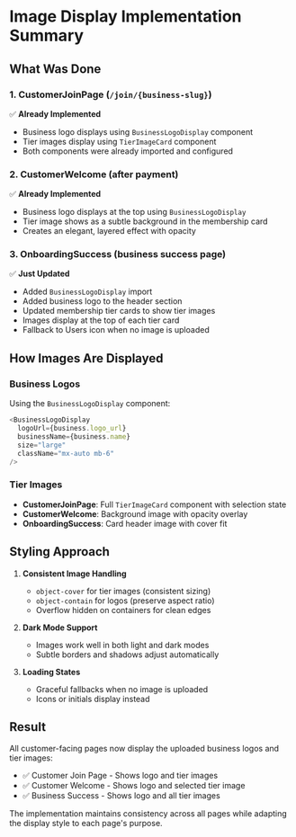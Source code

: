 # Image Display Implementation Summary

## What Was Done

### 1. **CustomerJoinPage** (`/join/{business-slug}`)
✅ **Already Implemented**
- Business logo displays using `BusinessLogoDisplay` component
- Tier images display using `TierImageCard` component
- Both components were already imported and configured

### 2. **CustomerWelcome** (after payment)
✅ **Already Implemented**
- Business logo displays at the top using `BusinessLogoDisplay`
- Tier image shows as a subtle background in the membership card
- Creates an elegant, layered effect with opacity

### 3. **OnboardingSuccess** (business success page)
✅ **Just Updated**
- Added `BusinessLogoDisplay` import
- Added business logo to the header section
- Updated membership tier cards to show tier images
- Images display at the top of each tier card
- Fallback to Users icon when no image is uploaded

## How Images Are Displayed

### Business Logos
Using the `BusinessLogoDisplay` component:
```typescript
<BusinessLogoDisplay
  logoUrl={business.logo_url}
  businessName={business.name}
  size="large"
  className="mx-auto mb-6"
/>
```

### Tier Images
- **CustomerJoinPage**: Full `TierImageCard` component with selection state
- **CustomerWelcome**: Background image with opacity overlay
- **OnboardingSuccess**: Card header image with cover fit

## Styling Approach

1. **Consistent Image Handling**
   - `object-cover` for tier images (consistent sizing)
   - `object-contain` for logos (preserve aspect ratio)
   - Overflow hidden on containers for clean edges

2. **Dark Mode Support**
   - Images work well in both light and dark modes
   - Subtle borders and shadows adjust automatically

3. **Loading States**
   - Graceful fallbacks when no image is uploaded
   - Icons or initials display instead

## Result

All customer-facing pages now display the uploaded business logos and tier images:
- ✅ Customer Join Page - Shows logo and tier images
- ✅ Customer Welcome - Shows logo and selected tier image
- ✅ Business Success - Shows logo and all tier images

The implementation maintains consistency across all pages while adapting the display style to each page's purpose.